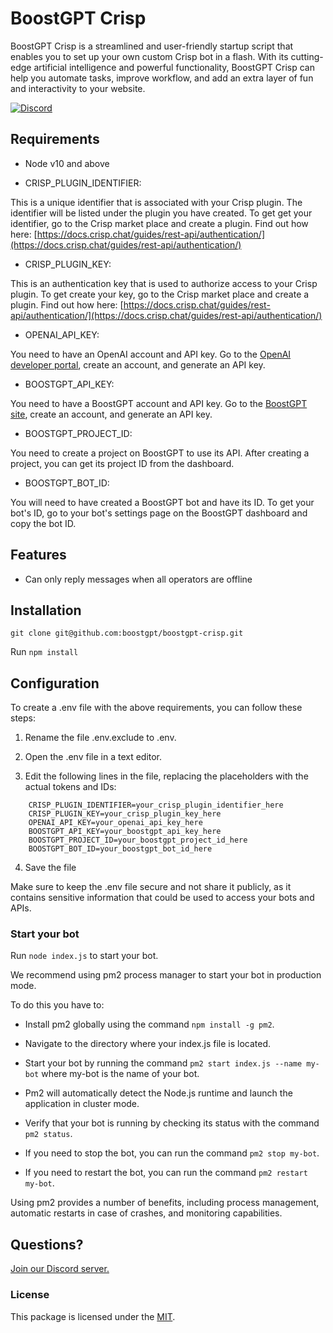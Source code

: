 # BoostGPT Crisp

BoostGPT Crisp is a streamlined and user-friendly startup script that enables you to set up your own custom Crisp bot in a flash. With its cutting-edge artificial intelligence and powerful functionality, BoostGPT Crisp can help you automate tasks, improve workflow, and add an extra layer of fun and interactivity to your website.

<a href="https://discord.gg/FPTmDNjA"><img src="https://img.shields.io/discord/1100801013121822770?color=%bbccff&label=Discord" alt="Discord"></a>

## Requirements

* Node v10 and above

* CRISP_PLUGIN_IDENTIFIER:

This is a unique identifier that is associated with your Crisp plugin. The identifier will be listed under the plugin you have created. To get get your identifier, go to the Crisp market place and create a plugin. Find out how here: [https://docs.crisp.chat/guides/rest-api/authentication/](https://docs.crisp.chat/guides/rest-api/authentication/)

* CRISP_PLUGIN_KEY:

This is an authentication key that is used to authorize access to your Crisp plugin. To get create your key, go to the Crisp market place and create a plugin. Find out how here: [https://docs.crisp.chat/guides/rest-api/authentication/](https://docs.crisp.chat/guides/rest-api/authentication/)


* OPENAI_API_KEY:

You need to have an OpenAI account and API key.
Go to the [OpenAI developer portal](https://platform.openai.com/), create an account, and generate an API key.

* BOOSTGPT_API_KEY:

You need to have a BoostGPT account and API key.
Go to the [BoostGPT site](https://boostgpt.co), create an account, and generate an API key.

* BOOSTGPT_PROJECT_ID:

You need to create a project on BoostGPT to use its API.
After creating a project, you can get its project ID from the dashboard.

* BOOSTGPT_BOT_ID:

You will need to have created a BoostGPT bot and have its ID.
To get your bot's ID, go to your bot's settings page on the BoostGPT dashboard and copy the bot ID.


## Features

- Can only reply messages when all operators are offline


## Installation

`git clone git@github.com:boostgpt/boostgpt-crisp.git`

Run `npm install`

## Configuration

To create a .env file with the above requirements, you can follow these steps:

1. Rename the file .env.exclude to .env.

2. Open the .env file in a text editor.

3. Edit the following lines in the file, replacing the placeholders with the actual tokens and IDs:

```
    CRISP_PLUGIN_IDENTIFIER=your_crisp_plugin_identifier_here
    CRISP_PLUGIN_KEY=your_crisp_plugin_key_here
    OPENAI_API_KEY=your_openai_api_key_here
    BOOSTGPT_API_KEY=your_boostgpt_api_key_here
    BOOSTGPT_PROJECT_ID=your_boostgpt_project_id_here
    BOOSTGPT_BOT_ID=your_boostgpt_bot_id_here
```

4. Save the file

Make sure to keep the .env file secure and not share it publicly, as it contains sensitive information that could be used to access your bots and APIs.


### Start your bot

Run `node index.js` to start your bot. 

We recommend using pm2 process manager to start your bot in production mode. 

To do this you have to:

- Install pm2 globally using the command `npm install -g pm2`.

- Navigate to the directory where your index.js file is located.

- Start your bot by running the command `pm2 start index.js --name my-bot` where my-bot is the name of your bot.

- Pm2 will automatically detect the Node.js runtime and launch the application in cluster mode.

- Verify that your bot is running by checking its status with the command `pm2 status`.

- If you need to stop the bot, you can run the command `pm2 stop my-bot`.

- If you need to restart the bot, you can run the command `pm2 restart my-bot`.

Using pm2 provides a number of benefits, including process management, automatic restarts in case of crashes, and monitoring capabilities.


## Questions?

[Join our Discord server.](https://discord.gg/KGhz5SnyXM)


### License

This package is licensed under the [MIT](https://github.com/boostgpt/boostgpt-crisp/blob/master/LICENSE).

